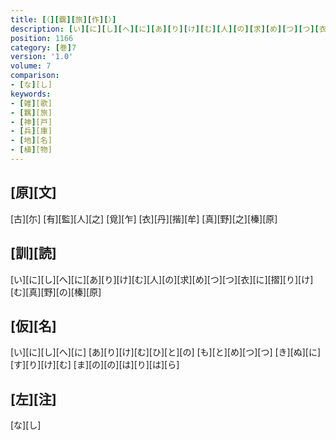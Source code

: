 ```yaml
---
title: [（][覊][旅][作][）]
description: [い][に][し][へ][に][あ][り][け][む][人][の][求][め][つ][つ][衣][に][摺][り][け][む][真][野][の][榛][原]
position: 1166
category: [巻]7
version: '1.0'
volume: 7
comparison:
- [な][し]
keywords:
- [雑][歌]
- [羈][旅]
- [神][戸]
- [兵][庫]
- [地][名]
- [植][物]
---
```


## [原][文]

[古][尓] [有][監][人][之] [覓][乍] [衣][丹][揩][牟] [真][野][之][榛][原]

## [訓][読]

[い][に][し][へ][に][あ][り][け][む][人][の][求][め][つ][つ][衣][に][摺][り][け][む][真][野][の][榛][原]

## [仮][名]

[い][に][し][へ][に] [あ][り][け][む][ひ][と][の] [も][と][め][つ][つ] [き][ぬ][に][す][り][け][む] [ま][の][の][は][り][は][ら]

## [左][注]

[な][し]
